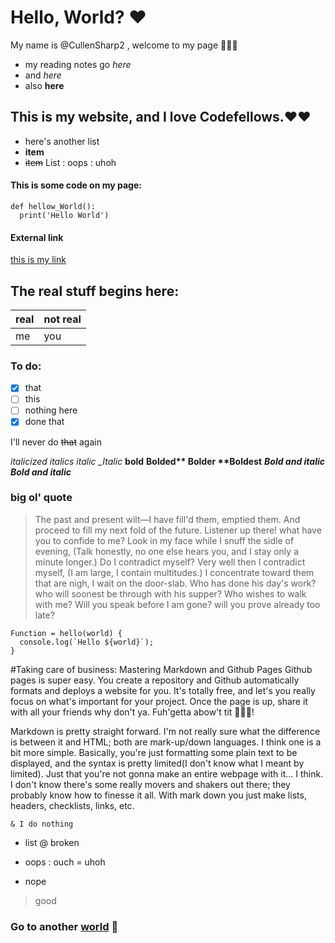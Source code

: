 # Hello, World? ❤️
My name is @CullenSharp2 , welcome to my page 👋👋👋

- my reading notes go *here*
- and _here_
- also **here**
## This is my website, and I love Codefellows.❤️❤️
* here's another list
* __item__
* ~~item~~
List
: oops
: uhoh

#### This is some code on my page:
```
def hellow_World():
  print('Hello World')
```

#### External link
[this is my link](https://youtu.be/ripjDCR17XM)

## The real stuff begins here:

real | not real
-----|---------
me   | you

### To do:
- [x] that
- [ ] this
- [ ] nothing here
- [x] done that

I'll never do ~~that~~ again

*italicized* _italics_ *italic _Italic*
__bold__ __Bolded** **Bolder** **Boldest__
***Bold and italic*** ___Bold and italic___

### big ol' quote


>The past and present wilt—I have fill'd them, emptied them.
And proceed to fill my next fold of the future.
Listener up there! what have you to confide to me?
Look in my face while I snuff the sidle of evening,
(Talk honestly, no one else hears you, and I stay only a minute longer.)
Do I contradict myself?
Very well then I contradict myself,
(I am large, I contain multitudes.)
I concentrate toward them that are nigh, I wait on the door-slab.
Who has done his day's work? who will soonest be through with his supper?
Who wishes to walk with me?
Will you speak before I am gone? will you prove already too late?


```
Function = hello(world) {
  console.log(`Hello ${world}`);
}
```

#Taking care of business: Mastering Markdown and Github Pages
Github pages is super easy. You create a repository and Github automatically formats and deploys a website for you. It's totally free, and let's you really focus on what's important for your project. Once the page is up, share it with all your friends why don't ya. Fuh'getta abow't tit 🧑‍🍳🤏!

Markdown is pretty straight forward. I'm not really sure what the difference is between it and HTML; both are mark-up/down languages. I think one is a bit more simple. Basically, you're just formatting some plain text to be displayed, and the syntax is pretty limited(I don't know what I meant by limited). Just that you're not gonna make an entire webpage with it... I think. I don't know there's some really movers and shakers out there; they probably know how to finesse it all. With mark down you just make lists, headers, checklists, links, etc.

`& I do nothing`
- list
@ broken
+ oops
: ouch
= uhoh
* nope
> good

### Go to another [world](read02.md) 🧙
